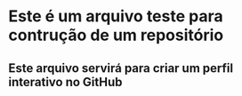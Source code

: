 # Este é um arquivo teste para contrução de um repositório

## Este arquivo servirá para criar um perfil interativo no GitHub
